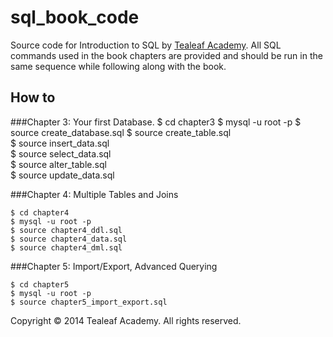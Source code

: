 # sql_book_code 

Source code for Introduction to SQL by [Tealeaf Academy](http://www.gotealeaf.com/). All SQL commands used in the book chapters are provided and should be run in the same sequence while following along with the book.

## How to

###Chapter 3: Your first Database. 
    $ cd chapter3
    $ mysql -u root -p 
    $ source create_database.sql
    $ source create_table.sql        
    $ source insert_data.sql        
    $ source select_data.sql        
    $ source alter_table.sql        
    $ source update_data.sql        

###Chapter 4: Multiple Tables and Joins

    $ cd chapter4
    $ mysql -u root -p
    $ source chapter4_ddl.sql
    $ source chapter4_data.sql        
    $ source chapter4_dml.sql 
    
###Chapter 5: Import/Export, Advanced Querying

    $ cd chapter5
    $ mysql -u root -p
    $ source chapter5_import_export.sql
    
Copyright &copy; 2014 Tealeaf Academy. All rights reserved.    